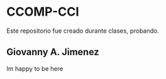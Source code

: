 # CCOMP-CCI

Este repositorio fue creado durante clases, probando.

## Giovanny A. Jimenez

Im happy to be here
